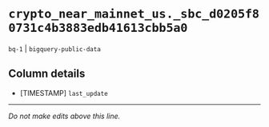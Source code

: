 # `crypto_near_mainnet_us._sbc_d0205f80731c4b3883edb41613cbb5a0`
`bq-1` | `bigquery-public-data`

## Column details
* [TIMESTAMP] `last_update`

-------------------------------------------------------------------------------
*Do not make edits above this line.*
